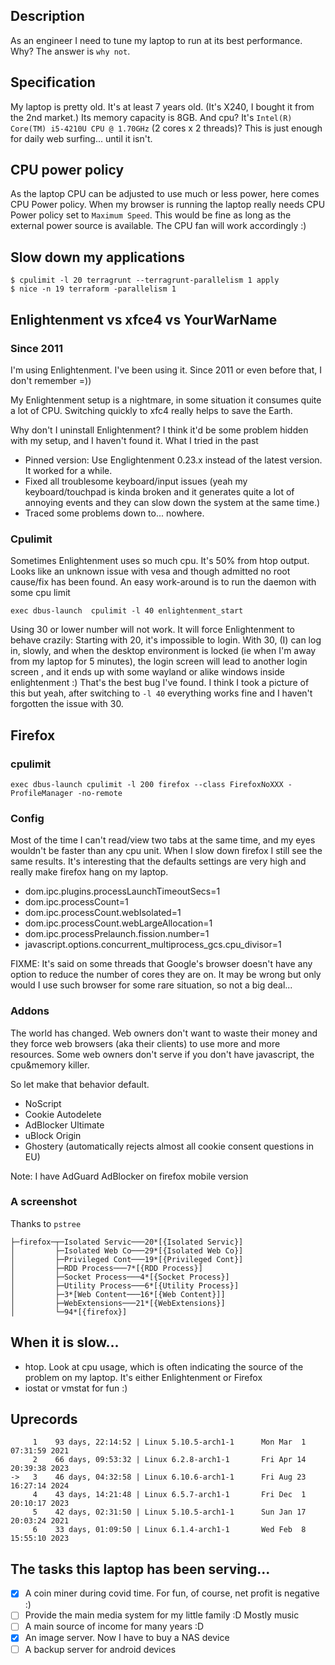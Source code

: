 ## Description

As an engineer I need to tune my laptop to run at its best performance. Why? The answer is `why not`. 

## Specification

My laptop is pretty old. It's at least 7 years old. 
(It's X240, I bought it from the 2nd market.)
Its memory capacity is 8GB. And cpu? 
It's  `Intel(R) Core(TM) i5-4210U CPU @ 1.70GHz` (2 cores x 2 threads)?
This is just enough for daily web surfing... until it isn't.

## CPU power policy

As the laptop CPU can be adjusted to use much or less power, here comes CPU Power policy. 
When my browser is running the laptop really needs CPU Power policy set to `Maximum Speed`.
This would be fine as long as the external power source is available. The CPU fan
will work accordingly :)

## Slow down my applications

```
$ cpulimit -l 20 terragrunt --terragrunt-parallelism 1 apply
$ nice -n 19 terraform -parallelism 1
```

## Enlightenment vs xfce4 vs YourWarName

### Since 2011

I'm using Enlightenment. I've been using it. Since 2011 or even before that, I don't remember =))

My Enlightenment setup is a nightmare, in some situation it consumes quite a lot of CPU. Switching quickly to xfc4
really helps to save the Earth.

Why don't I uninstall Enlightenment? I think it'd be some problem hidden with my setup, and I haven't found it.
What I tried in the past

* Pinned version: Use Englightenment 0.23.x instead of the latest version. It worked for a while.
* Fixed all troublesome keyboard/input issues (yeah my keyboard/touchpad is kinda broken and it generates
quite a lot of annoying events and they can slow down the system at the same time.)
* Traced some problems down to... nowhere.

### Cpulimit

Sometimes Enlightenment uses so much cpu. It's 50% from htop output. Looks like an unknown issue with vesa
and though admitted no root cause/fix has been found. An easy work-around is to run the daemon with some cpu limit

```
exec dbus-launch  cpulimit -l 40 enlightenment_start
```

Using 30 or lower number will not work. It will force Enlightenment to behave crazily: Starting with 20, 
it's impossible to login. With 30, (I) can log in, slowly, and when the desktop environment is locked (ie when I'm
away from my laptop for 5 minutes), the login screen will lead to another login screen , and it ends up with
some wayland or alike windows inside enlightenment :) That's the best bug I've found. I think I took a picture
of this but yeah, after switching to `-l 40` everything works fine and I haven't forgotten the issue with 30.

## Firefox

### cpulimit

```
exec dbus-launch cpulimit -l 200 firefox --class FirefoxNoXXX -ProfileManager -no-remote
```

### Config

Most of the time I can't read/view two tabs at the same time, 
and my eyes wouldn't be faster than any cpu unit. 
When I slow down firefox I still see the same results. 
It's interesting that the defaults settings are very high 
and really make firefox hang on my laptop.

* dom.ipc.plugins.processLaunchTimeoutSecs=1
* dom.ipc.processCount=1
* dom.ipc.processCount.webIsolated=1
* dom.ipc.processCount.webLargeAllocation=1
* dom.ipc.processPrelaunch.fission.number=1
* javascript.options.concurrent_multiprocess_gcs.cpu_divisor=1

FIXME: It's said on some threads that Google's browser doesn't 
have any option to reduce the number of cores they are on. 
It may be wrong but only would I use such browser for some rare situation,
so not a big deal...

### Addons

The world has changed. Web owners don't want to waste their money and they force
web browsers (aka their clients) to use more and more resources. Some web owners
don't serve if you don't have javascript, the cpu&memory killer.

So let make that behavior default.

* NoScript
* Cookie Autodelete
* AdBlocker Ultimate
* uBlock Origin
* Ghostery (automatically rejects almost all cookie consent questions in EU)

Note: I have AdGuard AdBlocker on firefox mobile version

### A screenshot

Thanks to `pstree`

```
├─firefox─┬─Isolated Servic───20*[{Isolated Servic}]
│         ├─Isolated Web Co───29*[{Isolated Web Co}]
│         ├─Privileged Cont───19*[{Privileged Cont}]
│         ├─RDD Process───7*[{RDD Process}]
│         ├─Socket Process───4*[{Socket Process}]
│         ├─Utility Process───6*[{Utility Process}]
│         ├─3*[Web Content───16*[{Web Content}]]
│         ├─WebExtensions───21*[{WebExtensions}]
│         └─94*[{firefox}]
```

## When it is slow...

* htop. Look at cpu usage, which is often indicating the source
  of the problem on my laptop. It's either Enlightenment or Firefox
* iostat or vmstat for fun :)

## Uprecords

```
     1    93 days, 22:14:52 | Linux 5.10.5-arch1-1      Mon Mar  1 07:31:59 2021
     2    66 days, 09:53:32 | Linux 6.2.8-arch1-1       Fri Apr 14 20:39:38 2023
->   3    46 days, 04:32:58 | Linux 6.10.6-arch1-1      Fri Aug 23 16:27:14 2024
     4    43 days, 14:21:48 | Linux 6.5.7-arch1-1       Fri Dec  1 20:10:17 2023
     5    42 days, 02:31:50 | Linux 5.10.5-arch1-1      Sun Jan 17 20:03:24 2021
     6    33 days, 01:09:50 | Linux 6.1.4-arch1-1       Wed Feb  8 15:55:10 2023
```

## The tasks this laptop has been serving...

- [x] A coin miner during covid time. For fun, of course, net profit is negative :)
- [ ] Provide the main media system for my little family :D Mostly music
- [ ] A main source of income for many years :D
- [x] An image server. Now I have to buy a NAS device
- [ ] A backup server for android devices 
